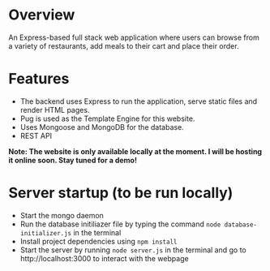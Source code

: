 # Overview 
An Express-based full stack web application where users can browse from a variety of restaurants, add meals to their cart and place their order. 

# Features
- The backend uses Express to run the application, serve static files and render HTML pages.
- Pug is used as the Template Engine for this website.
- Uses Mongoose and MongoDB for the database.
- REST API 

**Note: The website is only available locally at the moment. I will be hosting it online soon. Stay tuned for a demo!** 


# Server startup (to be run locally)
- Start the mongo daemon 
- Run the database initiliazer file by typing the command `node database-initializer.js` in the terminal
- Install project dependencies using `npm install`
- Start the server by running `node server.js` in the terminal and go to http://localhost:3000 to interact with the webpage
 
